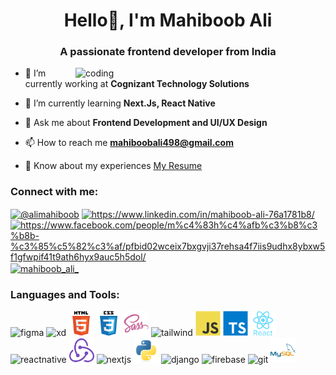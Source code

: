 <h1 align="center">Hello👋, I'm Mahiboob Ali</h1>
<h3 align="center">A passionate frontend developer from India</h3>

<img align="right" alt="coding" width="400" src="https://camo.githubusercontent.com/cae12fddd9d6982901d82580bdf321d81fb299141098ca1c2d4891870827bf17/68747470733a2f2f6d69726f2e6d656469756d2e636f6d2f6d61782f313336302f302a37513379765349765f7430696f4a2d5a2e676966">

- 🔭 I’m currently working at **Cognizant Technology Solutions**

- 🌱 I’m currently learning **Next.Js, React Native**
  
- 💬 Ask me about **Frontend Development and UI/UX Design**

- 📫 How to reach me **mahiboobali498@gmail.com**


- 📄 Know about my experiences <a href='https://mahiboob78.github.io/My_Portfolio/resume/MAHIBOOB%20B.pdf'>My Resume</a>

<h3 align="left">Connect with me:</h3>
<p align="left">
<a href="https://twitter.com/@alimahiboob" target="blank"><img align="center" src="https://raw.githubusercontent.com/rahuldkjain/github-profile-readme-generator/master/src/images/icons/Social/twitter.svg" alt="@alimahiboob" height="30" width="40" /></a>
<a href="https://linkedin.com/in/mahiboob-ali-76a1781b8/" target="blank"><img align="center" src="https://raw.githubusercontent.com/rahuldkjain/github-profile-readme-generator/master/src/images/icons/Social/linked-in-alt.svg" alt="https://www.linkedin.com/in/mahiboob-ali-76a1781b8/" height="30" width="40" /></a>
<a href="https://www.facebook.com/people/M%C4%83h%C4%AFb%C3%B8%C3%B8b-%C3%85%C5%82%C3%AF/pfbid02WCeix7bxGvji37ReHsa4f7iiS9udhx8ybxw5F1GFwpif41t9AtH6hyx9Auc5H5Dol/" target="blank"><img align="center" src="https://raw.githubusercontent.com/rahuldkjain/github-profile-readme-generator/master/src/images/icons/Social/facebook.svg" alt="https://www.facebook.com/people/m%c4%83h%c4%afb%c3%b8%c3%b8b-%c3%85%c5%82%c3%af/pfbid02wceix7bxgvji37rehsa4f7iis9udhx8ybxw5f1gfwpif41t9ath6hyx9auc5h5dol/" height="30" width="40" /></a>
<a href="https://instagram.com/mahiboob_ali_" target="blank"><img align="center" src="https://raw.githubusercontent.com/rahuldkjain/github-profile-readme-generator/master/src/images/icons/Social/instagram.svg" alt="mahiboob_ali_" height="30" width="40" /></a>
</p>

<h3 align="left">Languages and Tools:</h3>
<p align="left">
<img src="https://www.vectorlogo.zone/logos/figma/figma-icon.svg" alt="figma" width="40" height="40"/>
<img src="https://cdn.worldvectorlogo.com/logos/adobe-xd.svg" alt="xd" width="40" height="40"/>  
<img src="https://raw.githubusercontent.com/devicons/devicon/master/icons/html5/html5-original-wordmark.svg" alt="html5" width="40" height="40"/> 
<img src="https://raw.githubusercontent.com/devicons/devicon/master/icons/css3/css3-original-wordmark.svg" alt="css3" width="40" height="40"/>
<img src="https://raw.githubusercontent.com/devicons/devicon/master/icons/sass/sass-original.svg" alt="sass" width="40" height="40"/>
<img src="https://www.vectorlogo.zone/logos/tailwindcss/tailwindcss-icon.svg" alt="tailwind" width="40" height="40"/>
<img src="https://raw.githubusercontent.com/devicons/devicon/master/icons/javascript/javascript-original.svg" alt="javascript" width="40" height="40"/>
<img src="https://raw.githubusercontent.com/devicons/devicon/master/icons/typescript/typescript-original.svg" alt="typescript" width="40" height="40"/>
<img src="https://raw.githubusercontent.com/devicons/devicon/master/icons/react/react-original-wordmark.svg" alt="react" width="40" height="40"/>
<img src="https://reactnative.dev/img/header_logo.svg" alt="reactnative" width="40" height="40"/> 
<img src="https://raw.githubusercontent.com/devicons/devicon/master/icons/redux/redux-original.svg" alt="redux" width="40" height="40"/>
<img src="https://cdn.worldvectorlogo.com/logos/nextjs-2.svg" alt="nextjs" width="40" height="40"/>
<img src="https://raw.githubusercontent.com/devicons/devicon/master/icons/python/python-original.svg" alt="python" width="40" height="40"/>
<img src="https://cdn.worldvectorlogo.com/logos/django.svg" alt="django" width="40" height="40"/>
<img src="https://www.vectorlogo.zone/logos/firebase/firebase-icon.svg" alt="firebase" width="40" height="40"/>
<img src="https://www.vectorlogo.zone/logos/git-scm/git-scm-icon.svg" alt="git" width="40" height="40"/>
<img src="https://raw.githubusercontent.com/devicons/devicon/master/icons/mysql/mysql-original-wordmark.svg" alt="mysql" width="40" height="40"/>
</p>
